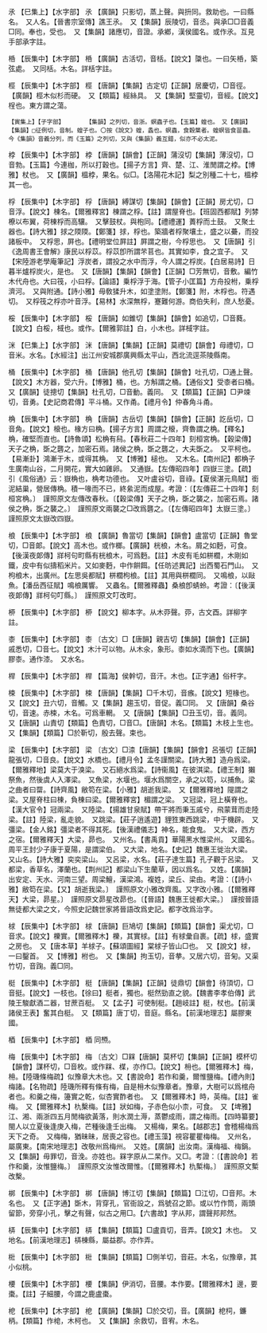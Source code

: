 <!-- { "loadSidebar": true } -->
氶	【巳集上】【水字部】	氶	【廣韻】只影切，蒸上聲。與抍同。救助也。一曰縣名。　又人名。【晉書宗室傳】譙王氶。　又【集韻】辰陵切，音丞。與承□□音義□同。奉也，受也。　又【集韻】諸應切，音證。承鄕，漢侯國名。或作氶。互見手部承字註。

桰	【辰集中】【木字部】	桰	【廣韻】古活切，音栝。【說文】櫽也。一曰矢桰，築弦處。　又同栝。木名。詳栝字註。

桱	【辰集中】【木字部】	桱	【唐韻】【集韻】古定切【正韻】居慶切，□音徑。【廣韻】桱木似杉而硬。　又【類篇】經絲具。　又【集韻】堅靈切，音經。【說文】桯也。東方謂之蕩。

	【寅集上】【子字部】		【集韻】之列切，音浙。螟蟲子也。【玉篇】蝗也。　又【廣韻】【集韻】□征例切，音制。蝗子也。〇按《說文》蝗，螽也。螟蟲，食穀葉者。蝗螟皆食苗蟲。今《集韻》音義分列，而《玉篇》之列切，又與《集韻》義互錯，似亦不必太泥。

桲	【辰集中】【木字部】	桲	【唐韻】【韻會】【正韻】蒲沒切【集韻】薄沒切，□音勃。【玉篇】今連枷，所以打穀也。【揚子方言】齊、楚、江、淮閒謂之桲。【博雅】杖也。　又【廣韻】榲桲，果名。似□。【洛陽花木記】梨之別種二十七，榲桲其一也。

桴	【辰集中】【木字部】	桴	【唐韻】縛謀切【集韻】【韻會】【正韻】房尤切，□音浮。【說文】棟名。【爾雅釋宮】棟謂之桴。【註】謂屋脊也。【班固西都賦】列棼橑以布翼，荷棟桴而高驤。　又擊鼓杖。與枹同。【禮禮運】蕢桴而土鼓。　又聚土器也。【詩大雅】捄之陾陾。【鄭箋】捄，桴也。築牆者桴聚壤土，盛之以虆，而投諸板中。　又桴思，屛也。【禮明堂位屛註】屛謂之樹，今桴思也。　又【唐韻】引《逸周書王會解》康民以桴苡。桴苡卽所謂芣苢也。其實如李，食之宜子。　又【宋陸游老學庵筆記】浮炭者，謂投之水中而浮，今人謂之桴炭。【白居易詩】日暮半爐桴炭火，是也。　又【唐韻】【集韻】【韻會】【正韻】□芳無切，音敷。編竹木代舟也。大曰筏，小曰桴。【論語】乗桴浮于海。【管子小匡篇】方舟投柎，乗桴濟河。　又與附通。【詩小雅】毋敎猱升木，如塗塗附。【鄭箋】附，木桴也。符遇切。　又桴筏之桴亦叶音浮。【易林】水深無桴，蹇難何游。商伯失利，庶人愁憂。

桵	【辰集中】【木字部】	桵	【唐韻】如錐切【集韻】【韻會】如追切，□音蕤。【說文】白桵，棫也。或作。【爾雅郭註】白，小木也。詳棫字註。

洣	【巳集上】【水字部】	洣	【唐韻】【集韻】【正韻】莫禮切【韻會】母禮切，□音米。水名。【水經注】出江州安城郡廣興縣太平山，西北流逕茶陵縣南。

桶	【辰集中】【木字部】	桶	【唐韻】他孔切【集韻】【韻會】吐孔切，□通上聲。【說文】木方器，受六升。【博雅】桶，也。方斛謂之桶。【通俗文】受桼者曰桶。　又【廣韻】徒摠切【集韻】杜孔切，□音動。義同。　又【類篇】【正韻】□尹竦切，音勇。【史記商君傳】平斗桶。又作甬。【禮月令】仲春角斗甬。

桷	【辰集中】【木字部】	桷	【唐韻】古岳切【集韻】【韻會】【正韻】訖岳切，□音角。【說文】榱也。椽方曰桷。【揚子方言】周謂之榱，齊魯謂之桷。【釋名】桷，確堅而直也。【詩魯頌】松桷有舄。【春秋莊二十四年】刻桓宮桷。【穀梁傳】天子之桷，斲之礱之，加密石焉。諸侯之桷，斲之礱之，大夫斲之。　又平柯也。【易漸卦】鴻漸于木，或得其桷。　又【博雅】槌也。　又木名。【南州記】都桷子生廣南山谷，二月開花，實大如雞卵。　又通嶽。【左傳昭四年】四嶽三塗。【疏】引《風俗通》云：嶽桷也，桷考功德也。　又叶盧谷切，音祿。【夏侯湛元鳥賦】銜泥結巢，營居傳桷。積一喙而不已，終絫泥而成屋。考證：〔【左傳莊二十四年】刻桓宮桷。〕　謹照原文左傳改春秋。〔【穀梁傳】天子之桷，斲之襲之，加密石焉。諸侯之桷，斲之襲之。〕　謹照原文兩襲之□改爲礱之。〔【左傳昭四年】太嶽三塗。〕　謹照原文太嶽改四嶽。 

桹	【辰集中】【木字部】	桹	【廣韻】魯當切【集韻】【韻會】盧當切【正韻】魯堂切，□音郞。【說文】高木也。或作榔。【廣韻】桄桹，木名。屑之如麪，可食。【後漢夜郞傳】牂柯句町縣有桄桹木，可爲麪。【註】木皮有毛如栟櫚，木剛如鐵，皮中有似擣稻米片。又如麥麪，中作餠餌。【任昉述異記】出西蜀石門山。　又枸桹木，出廣州。【左思吳都賦】栟櫚枸桹。【註】其用與栟櫚同。　又鳴桹，以敺魚。【潘岳西征賦】鳴桹厲響。　又蟲名。【爾雅釋蟲】桑桹卽蜻蛉。考證：〔【後漢夜郞傳】牂柯句叮縣。〕　謹照原文叮改町。 

桺	【辰集中】【木字部】	桺	【說文】柳本字。从木丣聲。丣，古文酉。詳柳字註。

桼	【辰集中】【木字部】	桼	〔古文〕□【唐韻】親吉切【集韻】【韻會】【正韻】戚悉切，□音七。【說文】木汁可以物。从木氽，象形。桼如水滴而下也。【廣韻】膠桼。通作漆。　又水名。

桿	【辰集中】【木字部】	桿	【篇海】侯幹切，音汗。木也。【正字通】俗杆字。

梀	【辰集中】【木字部】	梀	【唐韻】【集韻】□千木切，音瘯。【說文】短椽也。　又【說文】丑六切，音觸。又【集韻】趨玉切，音促。義□同。　又【唐韻】桑谷切，音速。赤梀，木名。可爲車輞。　又【唐韻】【集韻】□丑玉切，音。義同。　又【唐韻】山責切【類篇】色責切，□音□。【唐韻】木名。【類篇】木枝上生也。　又【集韻】【類篇】□於靳切，殷去聲。束也。

梁	【辰集中】【木字部】	梁	〔古文〕□渿【唐韻】【集韻】【韻會】呂張切【正韻】龍張切，□音良。【說文】水橋也。【禮月令】孟冬謹關梁。【詩大雅】造舟爲梁。【爾雅釋地】梁莫大于溴梁。　又石絕水爲梁。【詩衞風】在彼淇梁。【禮王制】獺祭魚，然後虞人入澤梁。　又魚梁，水堰也。堰水爲關空，承之以笱，以捕魚。梁之曲者曰罶。【詩齊風】敝笱在梁。【小雅】胡逝我梁。　又【爾雅釋地】隄謂之梁。又屋脊柱曰棟，負棟曰梁。【爾雅釋宮】楣謂之梁。　又冠梁，冠上橫脊也。【漢大官令】冠兩梁。　又陸梁。【揚雄甘泉賦】帶干將而秉玉戚兮，飛蒙茸而走陸梁。【註】陸梁，亂走貌。　又跳梁。【莊子逍遙遊】貍狌東西跳梁，中于機辟。　又彊梁。【金人銘】彊梁者不得其死。【後漢禮儀志】神名，能食鬼。　又大梁，西方之宿。【爾雅釋天】大梁，昴也。　又州名。【書禹貢】華陽黑水惟梁州。　又國名。周平王封少子康于夏陽，是謂梁伯。　又大梁，地名。【史記】魏惠王徙治大梁。　又山名。【詩大雅】奕奕梁山。　又呂梁，水名。【莊子達生篇】孔子觀于呂梁。　又都梁，香草名，澤蘭也。【荆州記】都梁山下生蘭草，因以爲名。　又姓。【廣韻】出安定、天水、河南三望。周梁鱣，漢梁鴻。複姓，梁丘、梁由。考證：〔【詩小雅】敝笱在梁。【又】胡逝我梁。〕　謹照原文小雅改齊風。又字改小雅。〔【爾雅釋天】大梁，昴星。〕　謹照原文昴星改昴也。〔【晉語】魏惠王徙都大梁。〕　謹按晉語無徒都大梁之文，今照史記魏世家將晉語改爲史記。都字改爲治字。 

梂	【辰集中】【木字部】	梂	【唐韻】巨鳩切【集韻】【類篇】【韻會】渠尤切，□音求。【說文】櫟實。【爾雅釋木】櫟，其實梂。【註】有梂彙自裹。【疏】梂，盛實之房也。　又【唐本草】羊梂子。【蘇頌圖經】棠梂子皆山□也。　又【說文】梂，一曰鑿首。　又【博雅】柎也。　又【集韻】拘玉切，音拲。又居六切，音匊。又渠竹切，音踘。義□同。

梃	【辰集中】【木字部】	梃	【唐韻】【集韻】【正韻】徒鼎切【韻會】待頂切，□音挺。【說文】一枝也。【徐曰】梃者，獨也。梃然勁直之貌。【魏書李孝伯傳】武陵王駿獻酒二器，甘蔗百梃。　又【孟子】可使制梃。【趙岐註】梃，杖也。【前漢諸侯王表】奮其白梃。　又【類篇】唐丁切，音庭。縣名。【前漢地理志】屬膠東國。

梄	【辰集中】【木字部】	梄	同槱。

梅	【辰集中】【木字部】	梅	〔古文〕□槑【唐韻】莫杯切【集韻】【正韻】模杯切【韻會】謀杯切，□音枚。或作槑、楳，亦作□。【說文】枏也。【爾雅釋木】梅，枏。【陸璣條梅疏】似豫章大木也。又【書說命】若作和羹，爾惟鹽梅。【禮內則】梅諸。【名物疏】陸璣所釋有條有梅，自是枏木似豫章者。豫章，大樹可以爲棺舟者也。和羹之梅，籩實之乾，似杏實酢者也。　又【爾雅釋木】時，英梅。【註】雀梅。　又【爾雅釋木】朹檕梅。【註】狀如梅，子赤色似小柰，可食。　又【埤雅】江、湘、兩浙四五月閒梅欲黃落，則水潤土溽，蒸鬱成雨，謂之梅雨。【四時纂要】閩人以立夏後逢庚入梅，芒種後逢壬出梅。　又楊梅，果名。【越郡志】會稽楊梅爲天下之奇。　又梅梅，猶昧昧，居喪之容也。【禮玉藻】視容瞿瞿梅梅。　又州名，屬廣東。【南宋地理志】改敬州爲梅州。　又姓。【廣韻】出汝南。漢梅福、梅鋗。　又【集韻】毋罪切，音浼。亦姓也。槑字原从二杲作。又□。考證：〔【書說命】若作和羹，汝惟鹽梅。〕　謹照原文汝惟改爾惟。〔【爾雅釋木】朹槧梅。〕　謹照原文槧改檕。 

梆	【辰集中】【木字部】	梆	【唐韻】博江切【集韻】【類篇】□江切，□音邦。木名也。　又【正字通】斲木，背穿孔，官衙設之，爲號召之節。或以竹作筒，兩頭留節，旁穿小孔，擊之有聲，似古之用□。【六書故】字从邦，謂聲邦邦然。

梇	【辰集中】【木字部】	梇	【集韻】【類篇】□盧貢切，音弄。【說文】木也。　又地名。【前漢地理志】梇棟縣，屬益郡。亦作弄。

梉	【辰集中】【木字部】	梉	【集韻】【類篇】□側羊切，音莊。木名，似豫章，其小似桃。

楆	【辰集中】【木字部】	楆	【集韻】伊消切，音腰。本作要。【爾雅釋木】邊，要棗。【註】子細腰，今謂之鹿盧棗。

梎	【辰集中】【木字部】	梎	【廣韻】【集韻】□於交切，音。【廣韻】梎柌，鐮柄。【類篇】作梍，木柯也。　又【集韻】余救切，音宥。木名。

